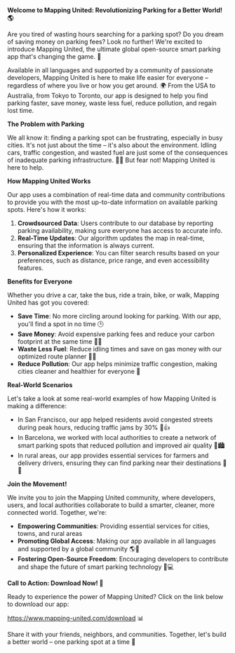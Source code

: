 **Welcome to Mapping United: Revolutionizing Parking for a Better World! 🌎**

Are you tired of wasting hours searching for a parking spot? Do you dream of saving money on parking fees? Look no further! We're excited to introduce Mapping United, the ultimate global open-source smart parking app that's changing the game. 💪

Available in all languages and supported by a community of passionate developers, Mapping United is here to make life easier for everyone – regardless of where you live or how you get around. 🌍 From the USA to Australia, from Tokyo to Toronto, our app is designed to help you find parking faster, save money, waste less fuel, reduce pollution, and regain lost time.

**The Problem with Parking**

We all know it: finding a parking spot can be frustrating, especially in busy cities. It's not just about the time – it's also about the environment. Idling cars, traffic congestion, and wasted fuel are just some of the consequences of inadequate parking infrastructure. 🚗💔 But fear not! Mapping United is here to help.

**How Mapping United Works**

Our app uses a combination of real-time data and community contributions to provide you with the most up-to-date information on available parking spots. Here's how it works:

1. **Crowdsourced Data**: Users contribute to our database by reporting parking availability, making sure everyone has access to accurate info.
2. **Real-Time Updates**: Our algorithm updates the map in real-time, ensuring that the information is always current.
3. **Personalized Experience**: You can filter search results based on your preferences, such as distance, price range, and even accessibility features.

**Benefits for Everyone**

Whether you drive a car, take the bus, ride a train, bike, or walk, Mapping United has got you covered:

* **Save Time**: No more circling around looking for parking. With our app, you'll find a spot in no time 🕒
* **Save Money**: Avoid expensive parking fees and reduce your carbon footprint at the same time 💸🌿
* **Waste Less Fuel**: Reduce idling times and save on gas money with our optimized route planner 🚗💨
* **Reduce Pollution**: Our app helps minimize traffic congestion, making cities cleaner and healthier for everyone 🌟

**Real-World Scenarios**

Let's take a look at some real-world examples of how Mapping United is making a difference:

* In San Francisco, our app helped residents avoid congested streets during peak hours, reducing traffic jams by 30% 🚗👍
* In Barcelona, we worked with local authorities to create a network of smart parking spots that reduced pollution and improved air quality 🌴🏙️
* In rural areas, our app provides essential services for farmers and delivery drivers, ensuring they can find parking near their destinations 🚜🌾

**Join the Movement!**

We invite you to join the Mapping United community, where developers, users, and local authorities collaborate to build a smarter, cleaner, more connected world. Together, we're:

* **Empowering Communities**: Providing essential services for cities, towns, and rural areas
* **Promoting Global Access**: Making our app available in all languages and supported by a global community 🌎👥
* **Fostering Open-Source Freedom**: Encouraging developers to contribute and shape the future of smart parking technology 🚀💻

**Call to Action: Download Now! 📲**

Ready to experience the power of Mapping United? Click on the link below to download our app:

https://www.mapping-united.com/download 📊

Share it with your friends, neighbors, and communities. Together, let's build a better world – one parking spot at a time 💖